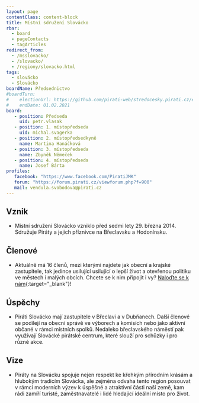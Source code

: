 ```yaml
---
layout: page
contentClass: content-block
title: Místní sdružení Slovácko
rbar:
  - board
  - pageContacts
  - tagArticles
redirect_from:
  - /msslovacko/
  - /slovacko/
  - /regiony/slovacko.html
tags:
  - slovácko
  - Slovácko
boardName: Předsednictvo
#boardTurn:
#    electionUrl: https://github.com/pirati-web/stredocesky.pirati.cz/edit/master/kladno/index.md
#    endDate: 01.02.2021
board:
   - position: Předseda
     uid: petr.vlasak
   - position: 1. místopředseda
     uid: michal.svagerka
   - position: 2. místopředsedkyně
     name: Martina Hanáčková
   - position: 3. místopředseda
     name: Zbyněk Němeček 
   - position: 4. místopředseda
     name: Josef Bárta 
profiles:
   facebook: "https://www.facebook.com/PiratiJMK"
   forum: "https://forum.pirati.cz/viewforum.php?f=900"
   mail: vendula.svobodova@pirati.cz
---
```


## **Vznik**

- Místní sdružení Slovácko vzniklo před sedmi lety 29. března 2014. Sdružuje Piráty a jejich příznivce na Břeclavsku a Hodonínsku. 

## **Členové**

- Aktuálně má 16 členů, mezi kterými najdete jak obecní a krajské zastupitele, tak jedince usilující usilující o lepší život a otevřenou politiku ve městech i malých obcích. Chcete se k nim připojit i vy? [Naloďte se k nám](https://nalodeni.pirati.cz/){:target="_blank"}!

## **Úspěchy**

- Piráti Slovácko mají zastupitele v Břeclavi a v Dubňanech. Další členové se podílejí na obecní správě ve výborech a komisích nebo jako aktivní občané v rámci místních spolků. Nedaleko břeclavského náměstí pak využívají Slovácké pirátské centrum, které slouží pro schůzky i pro různé akce.

## **Vize**

- Piráty na Slovácku spojuje nejen respekt ke křehkým přírodním krásám a hlubokým tradicím Slovácka, ale zejména odvaha tento region posouvat v rámci moderních výzev k úspěšné a atraktivní části naší země, kam rádi zamíří turisté, zaměstnavatelé i lidé hledající ideální místo pro život.
